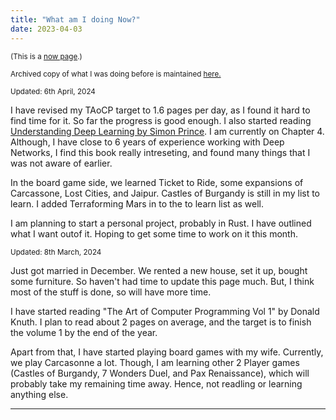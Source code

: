 ```yaml
---
title: "What am I doing Now?"
date: 2023-04-03
---
```

<small>(This is a [now page](https://nownownow.com/about).)</small>

<small>Archived copy of what I was doing before is maintained <a href="./archive">here.</a></small>

<small>Updated: 6th April, 2024</small>

I have revised my TAoCP target to 1.6 pages per day, as I found it hard to find time for it. So far the progress is good enough.  I also started reading [Understanding Deep Learning by Simon Prince](https://udlbook.github.io/udlbook/). I am currently on Chapter 4. Although, I have close to 6 years of experience working with Deep Networks, I find this book really intreseting, and found many things that I was not aware of earlier.

In the board game side, we learned Ticket to Ride, some expansions of Carcassone, Lost Cities, and Jaipur. Castles of Burgandy is still in my list to learn. I added Terraforming Mars in to the to learn list as well. 

I am planning to start a personal project, probably in Rust. I have outlined what I want outof it. Hoping to get some time to work on it this month. 

<small>Updated: 8th March, 2024</small>

Just got married in December. We rented a new house, set it up, bought some furniture. So haven't had time to update this page much. But, I think most of the stuff is done, so will have more time.

I have started reading "The Art of Computer Programming Vol 1" by Donald Knuth. I plan to read about 2 pages on average, and the target is to finish the volume 1 by the end of the year. 

Apart from that, I have started playing board games with my wife. Currently, we play Carcasonne a lot. Though, I am learning other 2 Player games (Castles of Burgandy, 7 Wonders Duel, and Pax Renaissance), which will probably take my remaining time away. Hence, not readling or learning anything else. 

------------